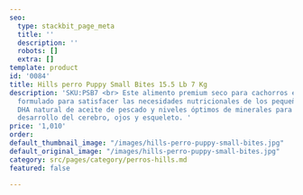 ```yaml
---
seo:
  type: stackbit_page_meta
  title: ''
  description: ''
  robots: []
  extra: []
template: product
id: '0084'
title: Hills perro Puppy Small Bites 15.5 Lb 7 Kg
description: 'SKU:PSB7 <br> Este alimento premium seco para cachorros está especialmente
  formulado para satisfacer las necesidades nutricionales de los pequeños. Proporciona
  DHA natural de aceite de pescado y niveles óptimos de minerales para favorecer el
  desarrollo del cerebro, ojos y esqueleto. '
price: '1,010'
order: 
default_thumbnail_image: "/images/hills-perro-puppy-small-bites.jpg"
default_original_image: "/images/hills-perro-puppy-small-bites.jpg"
category: src/pages/category/perros-hills.md
featured: false

---
```

